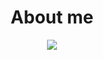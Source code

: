 <h1 align="center">About me</h1>
<p align="center"><img src="https://c.tenor.com/uSEyL2TsvwkAAAAd/tenor.gif" /></p>

